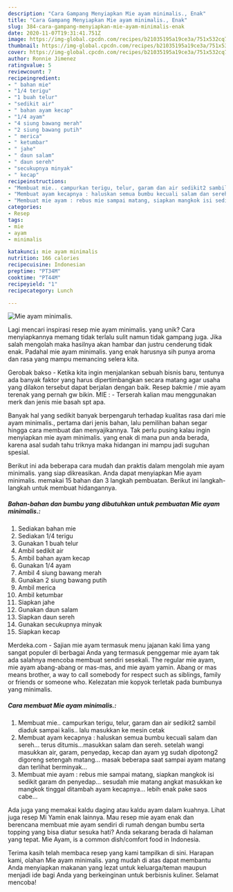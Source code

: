 ```yaml
---
description: "Cara Gampang Menyiapkan Mie ayam minimalis., Enak"
title: "Cara Gampang Menyiapkan Mie ayam minimalis., Enak"
slug: 384-cara-gampang-menyiapkan-mie-ayam-minimalis-enak
date: 2020-11-07T19:31:41.751Z
image: https://img-global.cpcdn.com/recipes/b21035195a19ce3a/751x532cq70/mie-ayam-minimalis-foto-resep-utama.jpg
thumbnail: https://img-global.cpcdn.com/recipes/b21035195a19ce3a/751x532cq70/mie-ayam-minimalis-foto-resep-utama.jpg
cover: https://img-global.cpcdn.com/recipes/b21035195a19ce3a/751x532cq70/mie-ayam-minimalis-foto-resep-utama.jpg
author: Ronnie Jimenez
ratingvalue: 5
reviewcount: 7
recipeingredient:
- " bahan mie"
- "1/4 terigu"
- "1 buah telur"
- "sedikit air"
- " bahan ayam kecap"
- "1/4 ayam"
- "4 siung bawang merah"
- "2 siung bawang putih"
- " merica"
- " ketumbar"
- " jahe"
- " daun salam"
- " daun sereh"
- "secukupnya minyak"
- " kecap"
recipeinstructions:
- "Membuat mie.. campurkan terigu, telur, garam dan air sedikit2 sambil diaduk sampai kalis.. lalu masukkan ke mesin cetak"
- "Membuat ayam kecapnya : haluskan semua bumbu kecuali salam dan sereh... terus ditumis...masukkan salam dan sereh. setelah wangi masukkan air, garam, penyedap, kecap dan ayam yg sudah dipotong2 digoreng setengah matang... masak beberapa saat sampai ayam matang dan terlihat berminyak..."
- "Membuat mie ayam : rebus mie sampai matang, siapkan mangkok isi sedikit garam dn penyedap... sesudah mie matang angkat masukkan ke mangkok tinggal ditambah ayam kecapnya... lebih enak pake saos cabe..."
categories:
- Resep
tags:
- mie
- ayam
- minimalis

katakunci: mie ayam minimalis 
nutrition: 166 calories
recipecuisine: Indonesian
preptime: "PT34M"
cooktime: "PT44M"
recipeyield: "1"
recipecategory: Lunch

---
```



![Mie ayam minimalis.](https://img-global.cpcdn.com/recipes/b21035195a19ce3a/751x532cq70/mie-ayam-minimalis-foto-resep-utama.jpg)

Lagi mencari inspirasi resep mie ayam minimalis. yang unik? Cara menyiapkannya memang tidak terlalu sulit namun tidak gampang juga. Jika salah mengolah maka hasilnya akan hambar dan justru cenderung tidak enak. Padahal mie ayam minimalis. yang enak harusnya sih punya aroma dan rasa yang mampu memancing selera kita.

Gerobak bakso - Ketika kita ingin menjalankan sebuah bisnis baru, tentunya ada banyak faktor yang harus dipertimbangkan secara matang agar usaha yang dilakon tersebut dapat berjalan dengan baik. Resep bakmie / mie ayam terenak yang pernah gw bikin. MIE : - Terserah kalian mau menggunakan merk dan jenis mie basah spt apa.

Banyak hal yang sedikit banyak berpengaruh terhadap kualitas rasa dari mie ayam minimalis., pertama dari jenis bahan, lalu pemilihan bahan segar hingga cara membuat dan menyajikannya. Tak perlu pusing kalau ingin menyiapkan mie ayam minimalis. yang enak di mana pun anda berada, karena asal sudah tahu triknya maka hidangan ini mampu jadi suguhan spesial.


Berikut ini ada beberapa cara mudah dan praktis dalam mengolah mie ayam minimalis. yang siap dikreasikan. Anda dapat menyiapkan Mie ayam minimalis. memakai 15 bahan dan 3 langkah pembuatan. Berikut ini langkah-langkah untuk membuat hidangannya.

<!--inarticleads1-->

##### Bahan-bahan dan bumbu yang dibutuhkan untuk pembuatan Mie ayam minimalis.:

1. Sediakan  bahan mie
1. Sediakan 1/4 terigu
1. Gunakan 1 buah telur
1. Ambil sedikit air
1. Ambil  bahan ayam kecap
1. Gunakan 1/4 ayam
1. Ambil 4 siung bawang merah
1. Gunakan 2 siung bawang putih
1. Ambil  merica
1. Ambil  ketumbar
1. Siapkan  jahe
1. Gunakan  daun salam
1. Siapkan  daun sereh
1. Gunakan secukupnya minyak
1. Siapkan  kecap


Merdeka.com - Sajian mie ayam termasuk menu jajanan kaki lima yang sangat populer di berbagai Anda yang termasuk penggemar mie ayam tak ada salahnya mencoba membuat sendiri sesekali. The regular mie ayam, mie ayam abang-abang or mas-mas, and mie ayam yamin. Abang or mas means brother, a way to call somebody for respect such as siblings, family or friends or someone who. Kelezatan mie kopyok terletak pada bumbunya yang minimalis. 

<!--inarticleads2-->

##### Cara membuat Mie ayam minimalis.:

1. Membuat mie.. campurkan terigu, telur, garam dan air sedikit2 sambil diaduk sampai kalis.. lalu masukkan ke mesin cetak
1. Membuat ayam kecapnya : haluskan semua bumbu kecuali salam dan sereh... terus ditumis...masukkan salam dan sereh. setelah wangi masukkan air, garam, penyedap, kecap dan ayam yg sudah dipotong2 digoreng setengah matang... masak beberapa saat sampai ayam matang dan terlihat berminyak...
1. Membuat mie ayam : rebus mie sampai matang, siapkan mangkok isi sedikit garam dn penyedap... sesudah mie matang angkat masukkan ke mangkok tinggal ditambah ayam kecapnya... lebih enak pake saos cabe...


Ada juga yang memakai kaldu daging atau kaldu ayam dalam kuahnya. Lihat juga resep Mi Yamin enak lainnya. Mau resep mie ayam enak dan berencana membuat mie ayam sendiri di rumah dengan bumbu serta topping yang bisa diatur sesuka hati? Anda sekarang berada di halaman yang tepat. Mie Ayam, is a common dish/comfort food in Indonesia. 

Terima kasih telah membaca resep yang kami tampilkan di sini. Harapan kami, olahan Mie ayam minimalis. yang mudah di atas dapat membantu Anda menyiapkan makanan yang lezat untuk keluarga/teman maupun menjadi ide bagi Anda yang berkeinginan untuk berbisnis kuliner. Selamat mencoba!
